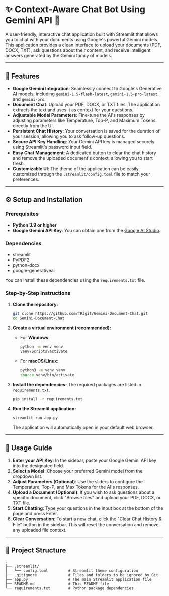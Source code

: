 # ✨ Context-Aware Chat Bot Using Gemini API 📄

A user-friendly, interactive chat application built with Streamlit that allows you to chat with your documents using Google's powerful Gemini models. This application provides a clean interface to upload your documents (PDF, DOCX, TXT), ask questions about their content, and receive intelligent answers generated by the Gemini family of models.

-----

## 🚀 Features

  * **Google Gemini Integration**: Seamlessly connect to Google's Generative AI models, including `gemini-1.5-flash-latest`, `gemini-1.5-pro-latest`, and `gemini-pro`.
  * **Document Chat**: Upload your PDF, DOCX, or TXT files. The application extracts the text and uses it as context for your questions.
  * **Adjustable Model Parameters**: Fine-tune the AI's responses by adjusting parameters like Temperature, Top-P, and Maximum Tokens directly from the UI.
  * **Persistent Chat History**: Your conversation is saved for the duration of your session, allowing you to ask follow-up questions.
  * **Secure API Key Handling**: Your Gemini API key is managed securely using Streamlit's password input field.
  * **Easy Chat Management**: A dedicated button to clear the chat history and remove the uploaded document's context, allowing you to start fresh.
  * **Customizable UI**: The theme of the application can be easily customized through the `.streamlit/config.toml` file to match your preferences.

-----

## ⚙️ Setup and Installation

### Prerequisites

  * **Python 3.9 or higher**
  * **Google Gemini API Key**: You can obtain one from the [Google AI Studio](https://aistudio.google.com/apikey).

### Dependencies

  * streamlit
  * PyPDF2
  * python-docx
  * google-generativeai

You can install these dependencies using the `requirements.txt` file.

### Step-by-Step Instructions

1.  **Clone the repository:**

    ```bash
    git clone https://github.com/TRJgit/Gemini-Document-Chat.git
    cd Gemini-Document-Chat
    ```

2.  **Create a virtual environment (recommended):**

      * For **Windows**:
        ```bash
        python -m venv venv
        venv\Scripts\activate
        ```
      * For **macOS/Linux**:
        ```bash
        python3 -m venv venv
        source venv/bin/activate
        ```

3.  **Install the dependencies:**
    The required packages are listed in `requirements.txt`.

    ```bash
    pip install -r requirements.txt
    ```

4.  **Run the Streamlit application:**

    ```bash
    streamlit run app.py
    ```

    The application will automatically open in your default web browser.

-----

## 📖 Usage Guide

1.  **Enter your API Key**: In the sidebar, paste your Google Gemini API key into the designated field.
2.  **Select a Model**: Choose your preferred Gemini model from the dropdown list.
3.  **Adjust Parameters (Optional)**: Use the sliders to configure the Temperature, Top-P, and Max Tokens for the AI's responses.
4.  **Upload a Document (Optional)**: If you wish to ask questions about a specific document, click "Browse files" and upload your PDF, DOCX, or TXT file.
5.  **Start Chatting**: Type your questions in the input box at the bottom of the page and press Enter.
6.  **Clear Conversation**: To start a new chat, click the "Clear Chat History & File" button in the sidebar. This will reset the conversation and remove any uploaded file context.

-----

## 📂 Project Structure

```
.
├── .streamlit/
│   └── config.toml         # Streamlit theme configuration
├── .gitignore              # Files and folders to be ignored by Git
├── app.py                  # The main Streamlit application file
├── README.md               # This README file
└── requirements.txt        # Python package dependencies
```
